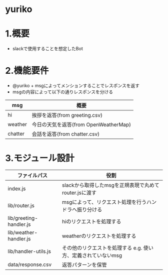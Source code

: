 # yuriko
# 1.概要
- slackで使用することを想定したBot

# 2.機能要件
- @yuriko + msgによってメンションすることでレスポンスを返す
- msgの内容によって以下の通りレスポンスを分ける

| msg | 概要 |
----|---- 
| hi | 挨拶を返答(from greeting.csv) |
| weather | 今日の天気を返答(from OpenWeatherMap) |
| chatter | 会話を返答(from chatter.csv) |


# 3.モジュール設計

| ファイルパス | 役割 |
----|---- 
| index.js | slackから取得したmsgを正規表現で丸めてrouter.jsに渡す |
| lib/router.js | msgによって、リクエスト処理を行うハンドラへ振り分ける |
| lib/greeting-handler.js | hiのリクエストを処理する |
| lib/weather-handler.js | weatherのリクエストを処理する |
| lib/handler-utils.js | その他のリクエストを処理する e.g. 使い方、定義されていないmsg |
| data/response.csv | 返答パターンを保管 |
